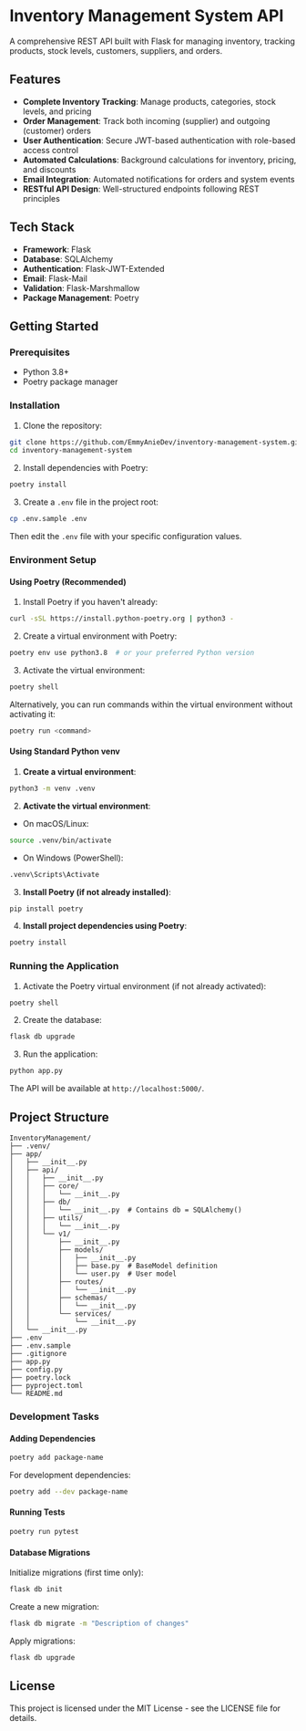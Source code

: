 # Inventory Management System API

A comprehensive REST API built with Flask for managing inventory, tracking products, stock levels, customers, suppliers, and orders.

## Features

- **Complete Inventory Tracking**: Manage products, categories, stock levels, and pricing
- **Order Management**: Track both incoming (supplier) and outgoing (customer) orders
- **User Authentication**: Secure JWT-based authentication with role-based access control
- **Automated Calculations**: Background calculations for inventory, pricing, and discounts
- **Email Integration**: Automated notifications for orders and system events
- **RESTful API Design**: Well-structured endpoints following REST principles

## Tech Stack

- **Framework**: Flask
- **Database**: SQLAlchemy
- **Authentication**: Flask-JWT-Extended
- **Email**: Flask-Mail
- **Validation**: Flask-Marshmallow
- **Package Management**: Poetry

## Getting Started

### Prerequisites

- Python 3.8+
- Poetry package manager

### Installation

1. Clone the repository:

```bash
git clone https://github.com/EmmyAnieDev/inventory-management-system.git
cd inventory-management-system
```

2. Install dependencies with Poetry:

```bash
poetry install
```

3. Create a `.env` file in the project root:

```bash
cp .env.sample .env
```

Then edit the `.env` file with your specific configuration values.

### Environment Setup

#### Using Poetry (Recommended)

1. Install Poetry if you haven't already:

```bash
curl -sSL https://install.python-poetry.org | python3 -
```

2. Create a virtual environment with Poetry:

```bash
poetry env use python3.8  # or your preferred Python version
```

3. Activate the virtual environment:

```bash
poetry shell
```

Alternatively, you can run commands within the virtual environment without activating it:

```bash
poetry run <command>
```

#### Using Standard Python venv

1. **Create a virtual environment**:  

```bash
python3 -m venv .venv
```

2. **Activate the virtual environment**:  

- On macOS/Linux:  

```bash
source .venv/bin/activate
```

- On Windows (PowerShell):  

```bash
.venv\Scripts\Activate
```

3. **Install Poetry (if not already installed)**:

```bash
pip install poetry
```

4. **Install project dependencies using Poetry**:  

```bash
poetry install
```


### Running the Application

1. Activate the Poetry virtual environment (if not already activated):

```bash
poetry shell
```

2. Create the database:

```bash
flask db upgrade
```

3. Run the application:

```bash
python app.py
```

The API will be available at `http://localhost:5000/`.

## Project Structure

```
InventoryManagement/
├── .venv/
├── app/
│   ├── __init__.py
│   ├── api/
│   │   ├── __init__.py
│   │   ├── core/
│   │   │   └── __init__.py
│   │   ├── db/
│   │   │   └── __init__.py  # Contains db = SQLAlchemy()
│   │   ├── utils/
│   │   │   └── __init__.py
│   │   └── v1/
│   │       ├── __init__.py
│   │       ├── models/
│   │       │   ├── __init__.py
│   │       │   ├── base.py  # BaseModel definition
│   │       │   └── user.py  # User model
│   │       ├── routes/
│   │       │   └── __init__.py
│   │       ├── schemas/
│   │       │   └── __init__.py
│   │       └── services/
│   │           └── __init__.py
│   └── __init__.py
├── .env
├── .env.sample
├── .gitignore
├── app.py
├── config.py
├── poetry.lock
├── pyproject.toml
└── README.md
```

### Development Tasks

#### Adding Dependencies

```bash
poetry add package-name
```

For development dependencies:

```bash
poetry add --dev package-name
```

#### Running Tests

```bash
poetry run pytest
```

#### Database Migrations

Initialize migrations (first time only):

```bash
flask db init
```

Create a new migration:

```bash
flask db migrate -m "Description of changes"
```

Apply migrations:

```bash
flask db upgrade
```

## License

This project is licensed under the MIT License - see the LICENSE file for details.
